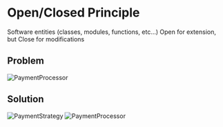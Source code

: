 # Open/Closed Principle

Software entities (classes, modules, functions, etc…) Open for extension, but Close for modifications

## Problem
![PaymentProcessor](https://github.com/user-attachments/assets/4baaa824-e2fc-4323-a3fb-9b15250fb505)


## Solution
![PaymentStrategy](https://github.com/user-attachments/assets/13876c2f-3e2f-431f-a138-a9b9c1ac9913)
![PaymentProcessor](https://github.com/user-attachments/assets/5bffcb5a-a9db-4f85-837b-7e854fc55452)



